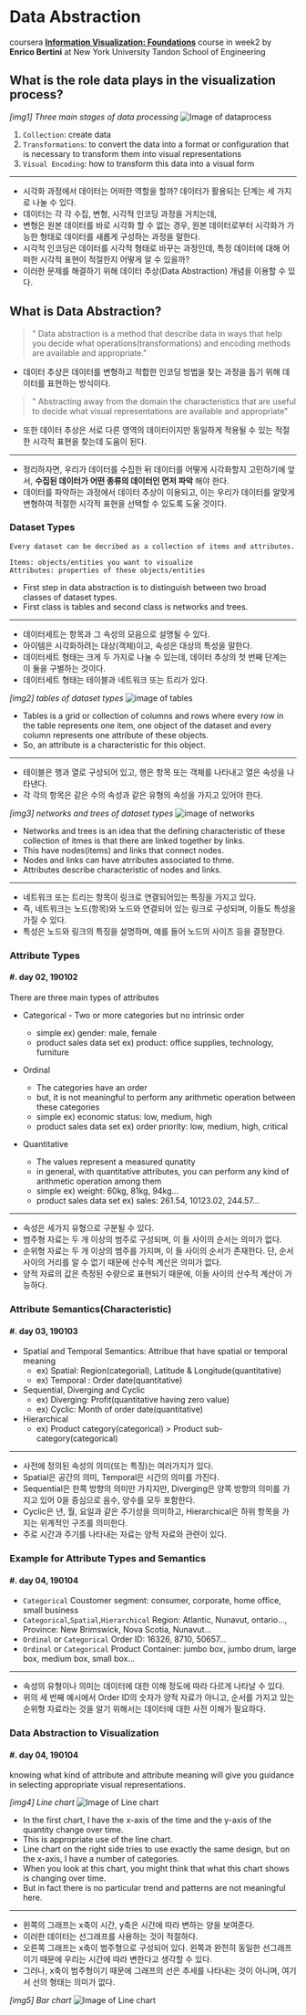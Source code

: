 Data Abstraction
================

coursera **[Information Visualization: Foundations](https://www.coursera.org/learn/information-visualization-fundamentals/)** course in week2 by **Enrico Bertini** at New York University Tandon School of Engineering

What is the role data plays in the visualization process?
---------------------------------------------------------

*[img1] Three main stages of data processing* ![Image of dataprocess](https://github.com/deepnsoul/TIL/blob/master/foundations/fig/dataprocess.png)

1.	`Collection`: create data
2.	`Transformations`: to convert the data into a format or configuration that is necessary to transform them into visual representations
3.	`Visual Encoding`: how to transform this data into a visual form

---

-	시각화 과정에서 데이터는 어떠한 역할을 할까? 데이터가 활용되는 단계는 세 가지로 나눌 수 있다.
-	데이터는 각 각 수집, 변형, 시각적 인코딩 과정을 거치는데,
-	변형은 원본 데이터를 바로 시각화 할 수 없는 경우, 원본 데이터로부터 시각화가 가능한 형태로 데이터를 새롭게 구성하는 과정을 말한다.
-	시각적 인코딩은 데이터를 시각적 형태로 바꾸는 과정인데, 특정 데이터에 대해 어떠한 시각적 표현이 적절한지 어떻게 알 수 있을까?
-	이러한 문제를 해결하기 위해 데이터 추상(Data Abstraction) 개념을 이용할 수 있다.  

What is Data Abstraction?
-------------------------

> " Data abstraction is a method that describe data in ways that help you decide what operations(transformations) and encoding methods are available and appropriate."

-	데이터 추상은 데이터를 변형하고 적합한 인코딩 방법을 찾는 과정을 돕기 위해 데이터를 표현하는 방식이다.  

> " Abstracting away from the domain the characteristics that are useful to decide what visual representations are available and appropriate"

-	또한 데이터 추상은 서로 다른 영역의 데이터이지만 동일하게 적용될 수 있는 적절한 시각적 표현을 찾는데 도움이 된다.

---

-	정리하자면, 우리가 데이터를 수집한 뒤 데이터를 어떻게 시각화할지 고민하기에 앞서, **수집된 데이터가 어떤 종류의 데이터인 먼저 파악** 해야 한다.
-	데이터를 파악하는 과정에서 데이터 추상이 이용되고, 이는 우리가 데이터를 알맞게 변형하여 적절한 시각적 표현을 선택할 수 있도록 도울 것이다.

### Dataset Types

```
Every dataset can be decribed as a collection of items and attributes.

Items: objects/entities you want to visualize
Attributes: properties of these objects/entities
```

-	First step in data abstraction is to distinguish between two broad classes of dataset types.
-	First class is tables and second class is networks and trees.

---

-	데이터세트는 항목과 그 속성의 모음으로 설명될 수 있다.
-	아이템은 시각화하려는 대상(객체)이고, 속성은 대상의 특성을 말한다.  
-	데이터세트 형태는 크게 두 가지로 나눌 수 있는데, 데이터 추상의 첫 번째 단계는 이 둘을 구별하는 것이다.
-	데이터세트 형태는 테이블과 네트워크 또는 트리가 있다.  

*[img2] tables of dataset types* ![image of tables](https://github.com/deepnsoul/TIL/blob/master/foundations/fig/tables.png)

-	Tables is a grid or collection of columns and rows where every row in the table represents one item, one object of the dataset and every column represents one attribute of these objects.
-	So, an attribute is a characteristic for this object.

---

-	테이블은 행과 열로 구성되어 있고, 행은 항목 또는 객체를 나타내고 열은 속성을 나타낸다.
-	각 각의 항목은 같은 수의 속성과 같은 유형의 속성을 가지고 있어야 한다.

*[img3] networks and trees of dataset types* ![image of networks](https://github.com/deepnsoul/TIL/blob/master/foundations/fig/networks.png)

-	Networks and trees is an idea that the defining characteristic of these collection of itmes is that there are linked together by links.
-	This have nodes(items) and links that connect nodes.
-	Nodes and links can have atrributes associated to thme.
-	Attributes describe characteristic of nodes and links.

---

-	네트워크 또는 트리는 항목이 링크로 연결되어있는 특징을 가지고 있다.
-	즉, 네트워크는 노드(항목)와 노드와 연결되어 있는 링크로 구성되며, 이들도 특성을 가질 수 있다.
-	특성은 노드와 링크의 특징을 설명하며, 예를 들어 노드의 사이즈 등을 결정한다.

### Attribute Types

#### #. day 02, 190102

There are three main types of attributes

-	Categorical - Two or more categories but no intrinsic order

	-	simple ex) gender: male, female
	-	product sales data set ex) product: office supplies, technology, furniture

-	Ordinal

	-	The categories have an order
	-	but, it is not meaningful to perform any arithmetic operation between these categories
	-	simple ex) economic status: low, medium, high
	-	product sales data set ex) order priority: low, medium, high, critical

-	Quantitative

	-	The values represent a measured qunatity
	-	in general, with quantitative attributes, you can perform any kind of arithmetic operation among them
	-	simple ex) weight: 60kg, 81kg, 94kg...
	-	product sales data set ex) sales: 261.54, 10123.02, 244.57...

---

-	속성은 세가지 유형으로 구분될 수 있다.
-	범주형 자료는 두 개 이상의 범주로 구성되며, 이 들 사이의 순서는 의미가 없다.
-	순위형 자료는 두 개 이상의 범주를 가지며, 이 들 사이의 순서가 존재한다. 단, 순서 사이의 거리를 알 수 없기 때문에 산수적 계산은 의미가 없다.
-	양적 자료의 값은 측정된 수량으로 표현되기 때문에, 이들 사이의 산수적 계산이 가능하다.  

### Attribute Semantics(Characteristic)

#### #. day 03, 190103

-	Spatial and Temporal Semantics: Attribue that have spatial or temporal meaning
	-	ex) Spatial: Region(categorial), Latitude & Longitude(quantitative)
	-	ex) Temporal : Order date(quantitative)
-	Sequential, Diverging and Cyclic
	-	ex) Diverging: Profit(quantitative having zero value)
	-	ex) Cyclic: Month of order date(quantitative)
-	Hierarchical
	-	ex) Product category(categorical) > Product sub-category(categorical)

---

-	사전에 정의된 속성의 의미(또는 특징)는 여러가지가 있다.
-	Spatial은 공간의 의미, Temporal은 시간의 의미를 가진다.
-	Sequential은 한쪽 방향의 의미만 가지지만, Diverging은 양쪽 방향의 의미를 가지고 있어 0을 중심으로 음수, 양수를 모두 포함한다.
-	Cyclic은 년, 월, 요일과 같은 주기성을 의미하고, Hierarchical은 하위 항목을 가지는 위계적인 구조를 의미한다.
-	주로 시간과 주기를 나타내는 자료는 양적 자료와 관련이 있다.

### Example for Attribute Types and Semantics

#### #. day 04, 190104

-	`Categorical` Coustomer segment: consumer, corporate, home office, small business
-	`Categorical`,`Spatial`,`Hierarchical` Region: Atlantic, Nunavut, ontario..., Province: New Brimswick, Nova Scotia, Nunavut...
-	`Ordinal` or `Categorical` Order ID: 16326, 8710, 50657...
-	`Ordinal` or `Categorical` Product Container: jumbo box, jumbo drum, large box, medium box, small box...

---

-	속성의 유형이나 의미는 데이터에 대한 이해 정도에 따라 다르게 나타날 수 있다.
-	위의 세 번째 예시에서 Order ID의 숫자가 양적 자료가 아니고, 순서를 가지고 있는 순위형 자료라는 것을 알기 위해서는 데이터에 대한 사전 이해가 필요하다.

### Data Abstraction to Visualization

#### #. day 04, 190104

knowing what kind of attribute and attribute meaning will give you guidance in selecting appropriate visual representations.

*[img4] Line chart* ![Image of Line chart](https://github.com/deepnsoul/TIL/blob/master/foundations/fig/linechart.png)

-	In the first chart, I have the x-axis of the time and the y-axis of the quantity change over time.
-	This is appropriate use of the line chart.
-	Line chart on the right side tries to use exactly the same design, but on the x-axis, I have a number of categories.
-	When you look at this chart, you might think that what this chart shows is changing over time.
-	But in fact there is no particular trend and patterns are not meaningful here.

---

-	왼쪽의 그래프는 x축이 시간, y축은 시간에 따라 변하는 양을 보여준다.
-	이러한 데이터는 선그래프를 사용하는 것이 적절하다.
-	오른쪽 그래프는 x축이 범주형으로 구성되어 있다. 왼쪽과 완전히 동일한 선그래프이기 때문에 우리는 시간에 따라 변한다고 생각할 수 있다.  
-	그러나, x축이 범주형이기 때문에 그래프의 선은 추세를 나타내는 것이 아니며, 여기서 선의 형태는 의미가 없다.  

*[img5] Bar chart* ![Image of Line chart](https://github.com/deepnsoul/TIL/blob/master/foundations/fig/linechart.png)
